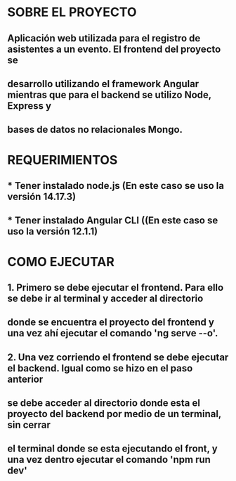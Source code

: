 # SOBRE EL PROYECTO
## Aplicación web utilizada para el registro de asistentes a un evento. El frontend del proyecto se
## desarrollo utilizando el framework Angular mientras que para el backend se utilizo Node, Express y
## bases de datos no relacionales Mongo.

# REQUERIMIENTOS
## * Tener instalado node.js (En este caso se uso la versión 14.17.3)
## * Tener instalado Angular CLI ((En este caso se uso la versión 12.1.1)

# COMO EJECUTAR
## 1. Primero se debe ejecutar el frontend. Para ello se debe ir al terminal y acceder al directorio
##    donde se encuentra el proyecto del frontend y una vez ahí ejecutar el comando 'ng serve --o'.
## 2. Una vez corriendo el frontend se debe ejecutar el backend. Igual como se hizo en el paso anterior
##    se debe acceder al directorio donde esta el proyecto del backend por medio de un terminal, sin cerrar
##    el terminal donde se esta ejecutando el front, y una vez dentro ejecutar el comando 'npm run dev'